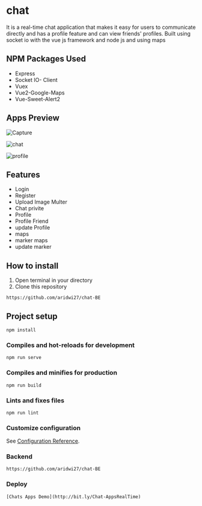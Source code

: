 # chat
It is a real-time chat application that makes it easy for users to communicate directly and has a profile feature and can view friends' profiles. Built using socket io with the vue js framework and node js and using maps

## NPM Packages Used
- Express
- Socket IO- Client
- Vuex
- Vue2-Google-Maps
- Vue-Sweet-Alert2

## Apps Preview

![Capture](https://user-images.githubusercontent.com/44130582/111242956-25c82c00-863b-11eb-9b1e-8f78a57e7f03.PNG)

![chat](https://user-images.githubusercontent.com/44130582/111242988-34aede80-863b-11eb-9b46-f1da26415597.PNG)

![profile](https://user-images.githubusercontent.com/44130582/111243002-38426580-863b-11eb-86ad-e6384e0acbcd.PNG)

## Features
- Login
- Register
- Upload Image Multer
- Chat privite
- Profile
- Profile Friend
- update Profile
- maps
- marker maps
- update marker


## How to install
1. Open terminal in your directory
2. Clone this repository
```
https://github.com/aridwi27/chat-BE
```

## Project setup
```
npm install
```

### Compiles and hot-reloads for development
```
npm run serve
```

### Compiles and minifies for production
```
npm run build
```

### Lints and fixes files
```
npm run lint
```

### Customize configuration
See [Configuration Reference](https://cli.vuejs.org/config/).

### Backend
```
https://github.com/aridwi27/chat-BE
```

### Deploy
```
[Chats Apps Demo](http://bit.ly/Chat-AppsRealTime)
```
